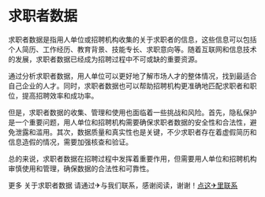 # 求职者数据

求职者数据是指用人单位或招聘机构收集的关于求职者的信息，这些信息可以包括个人简历、工作经历、教育背景、技能专长、求职意向等。随着互联网和信息技术的发展，求职者数据已经成为招聘过程中不可或缺的重要资源。

通过分析求职者数据，用人单位可以更好地了解市场人才的整体情况，找到最适合自己企业的人才。同时，求职者数据也可以帮助招聘机构更准确地匹配求职者和职位，提高招聘效率和成功率。

但是，求职者数据的收集、管理和使用也面临着一些挑战和风险。首先，隐私保护是一个重要问题，用人单位和招聘机构需要确保求职者数据的安全性和合法性，避免泄露和滥用。其次，数据质量和真实性也是关键，不少求职者存在着虚假简历和信息造假的情况，需要加强核查和验证。

总的来说，求职者数据在招聘过程中发挥着重要作用，但需要用人单位和招聘机构审慎使用和管理，确保数据的合法性和可靠性。

更多 关于求职者数据 请通过✈与我们联系，感谢阅读，谢谢！[点这✈里联系](https://gg.k02.cc)